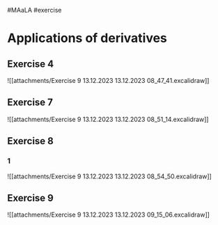 #MAaLA #exercise 

# Applications of derivatives
## Exercise 4
![[attachments/Exercise 9 13.12.2023 13.12.2023 08_47_41.excalidraw]]

## Exercise 7
![[attachments/Exercise 9 13.12.2023 13.12.2023 08_51_14.excalidraw]]

## Exercise 8
### 1
![[attachments/Exercise 9 13.12.2023 13.12.2023 08_54_50.excalidraw]]

## Exercise 9
![[attachments/Exercise 9 13.12.2023 13.12.2023 09_15_06.excalidraw]]